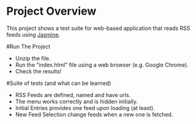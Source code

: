 # Project Overview

This project shows a test suite for web-based application that reads RSS feeds using [Jasmine](http://jasmine.github.io/).  


#Run The Project
- Unzip the file.
- Run the "index.html" file using a web browser (e.g. Google Chrome).
- Check the results!

#Suite of tests (and what can be learned)
- RSS Feeds are defined, named and have urls.
- The menu works correctly and is hidden initially.
- Initial Entries provides one feed upon loading (at least).
- New Feed Selection change feeds when a new one is fetched.
